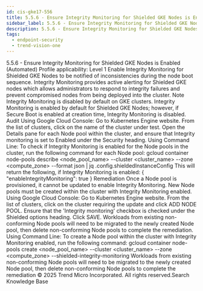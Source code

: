 ```yaml
---
id: cis-gke17-556
title: 5.5.6 - Ensure Integrity Monitoring for Shielded GKE Nodes is Enabled (Automated)
sidebar_label: 5.5.6 - Ensure Integrity Monitoring for Shielded GKE Nodes is Enabled (Automated)
description: 5.5.6 - Ensure Integrity Monitoring for Shielded GKE Nodes is Enabled (Automated)
tags:
  - endpoint-security
  - trend-vision-one
---
```


 5.5.6 - Ensure Integrity Monitoring for Shielded GKE Nodes is Enabled (Automated) Profile applicability: Level 1 Enable Integrity Monitoring for Shielded GKE Nodes to be notified of inconsistencies during the node boot sequence. Integrity Monitoring provides active alerting for Shielded GKE nodes which allows administrators to respond to integrity failures and prevent compromised nodes from being deployed into the cluster. Note Integrity Monitoring is disabled by default on GKE clusters. Integrity Monitoring is enabled by default for Shielded GKE Nodes; however, if Secure Boot is enabled at creation time, Integrity Monitoring is disabled. Audit Using Google Cloud Console: Go to Kubernetes Engine website. From the list of clusters, click on the name of the cluster under test. Open the Details pane for each Node pool within the cluster, and ensure that Integrity monitoring is set to Enabled under the Security heading. Using Command Line: To check if Integrity Monitoring is enabled for the Node pools in the cluster, run the following command for each Node pool: gcloud container node-pools describe <node_pool_name> --cluster <cluster_name> --zone <compute_zone> --format json | jq .config.shieldedInstanceConfig This will return the following, if Integrity Monitoring is enabled: { "enableIntegrityMonitoring": true } Remediation Once a Node pool is provisioned, it cannot be updated to enable Integrity Monitoring. New Node pools must be created within the cluster with Integrity Monitoring enabled. Using Google Cloud Console: Go to Kubernetes Engine website. From the list of clusters, click on the cluster requiring the update and click ADD NODE POOL. Ensure that the 'Integrity monitoring' checkbox is checked under the Shielded options heading. Click SAVE. Workloads from existing non-conforming Node pools will need to be migrated to the newly created Node pool, then delete non-conforming Node pools to complete the remediation. Using Command Line: To create a Node pool within the cluster with Integrity Monitoring enabled, run the following command: gcloud container node-pools create <node_pool_name> --cluster <cluster_name> --zone <compute_zone> --shielded-integrity-monitoring Workloads from existing non-conforming Node pools will need to be migrated to the newly created Node pool, then delete non-conforming Node pools to complete the remediation © 2025 Trend Micro Incorporated. All rights reserved.Search Knowledge Base